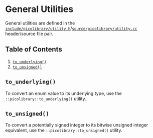# General Utilities
General utilities are defined in the
[`include/picolibrary/utility.h`](https://github.com/apcountryman/picolibrary/blob/main/include/picolibrary/utility.h)/[`source/picolibrary/utility.cc`](https://github.com/apcountryman/picolibrary/blob/main/source/picolibrary/utility.cc)
header/source file pair.

## Table of Contents
1. [`to_underlying()`](#to_underlying)
1. [`to_unsigned()`](#to_unsigned)

## `to_underlying()`
To convert an enum value to its underlying type, use the `::picolibrary::to_underlying()`
utility.

## `to_unsigned()`
To convert a potentially signed integer to its bitwise unsigned integer equivalent, use
the `::picolibrary::to_unsigned()` utility.
